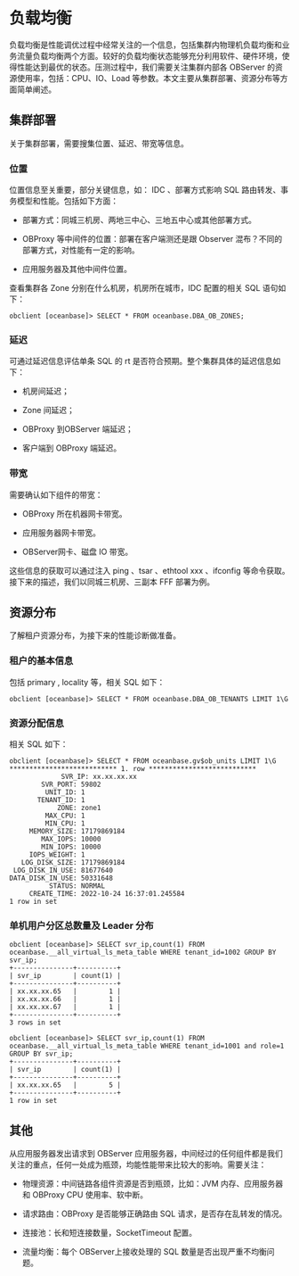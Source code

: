 # 负载均衡

负载均衡是性能调优过程中经常关注的一个信息，包括集群内物理机负载均衡和业务流量负载均衡两个方面。较好的负载均衡状态能够充分利用软件、硬件环境，使得性能达到最优的状态。压测过程中，我们需要关注集群内部各 OBServer 的资源使用率，包括：CPU、IO、Load 等参数。本文主要从集群部署、资源分布等方面简单阐述。

## 集群部署

关于集群部署，需要搜集位置、延迟、带宽等信息。

### 位置

位置信息至关重要，部分关键信息，如： IDC 、部署方式影响 SQL 路由转发、事务模型和性能。包括如下方面：

* 部署方式：同城三机房、两地三中心、三地五中心或其他部署方式。

* OBProxy 等中间件的位置：部署在客户端测还是跟 Observer 混布？不同的部署方式，对性能有一定的影响。

* 应用服务器及其他中间件位置。

查看集群各 Zone 分别在什么机房，机房所在城市，IDC 配置的相关 SQL 语句如下：

```shell
obclient [oceanbase]> SELECT * FROM oceanbase.DBA_OB_ZONES;
```

### 延迟

可通过延迟信息评估单条 SQL 的 rt 是否符合预期。整个集群具体的延迟信息如下：

* 机房间延迟；

* Zone 间延迟；

* OBProxy 到OBServer 端延迟；

* 客户端到 OBProxy 端延迟。

### 带宽

需要确认如下组件的带宽：

* OBProxy 所在机器网卡带宽。

* 应用服务器网卡带宽。

* OBServer网卡、磁盘 IO 带宽。

这些信息的获取可以通过注入 ping 、tsar 、ethtool xxx 、ifconfig 等命令获取。接下来的描述，我们以同城三机房、三副本 FFF 部署为例。

## 资源分布

了解租户资源分布，为接下来的性能诊断做准备。

### 租户的基本信息

包括 primary , locality 等，相关 SQL 如下：

```shell
obclient [oceanbase]> SELECT * FROM oceanbase.DBA_OB_TENANTS LIMIT 1\G
```

### 资源分配信息

相关 SQL 如下：

```shell
obclient [oceanbase]> SELECT * FROM oceanbase.gv$ob_units LIMIT 1\G
*************************** 1. row ***************************
             SVR_IP: xx.xx.xx.xx
        SVR_PORT: 59802
         UNIT_ID: 1
       TENANT_ID: 1
            ZONE: zone1
         MAX_CPU: 1
         MIN_CPU: 1
     MEMORY_SIZE: 17179869184
        MAX_IOPS: 10000
        MIN_IOPS: 10000
     IOPS_WEIGHT: 1
   LOG_DISK_SIZE: 17179869184
 LOG_DISK_IN_USE: 81677640
DATA_DISK_IN_USE: 50331648
          STATUS: NORMAL
     CREATE_TIME: 2022-10-24 16:37:01.245584
1 row in set
```

### 单机用户分区总数量及 Leader 分布

```shell
obclient [oceanbase]> SELECT svr_ip,count(1) FROM oceanbase.__all_virtual_ls_meta_table WHERE tenant_id=1002 GROUP BY svr_ip;
+---------------+----------+
| svr_ip        | count(1) |
+---------------+----------+
| xx.xx.xx.65   |        1 |
| xx.xx.xx.66   |        1 |
| xx.xx.xx.67   |        1 |
+---------------+----------+
3 rows in set 

obclient [oceanbase]> SELECT svr_ip,count(1) FROM oceanbase.__all_virtual_ls_meta_table WHERE tenant_id=1001 and role=1 GROUP BY svr_ip;
+---------------+----------+
| svr_ip        | count(1) |
+---------------+----------+
| xx.xx.xx.65   |        5 |
+---------------+----------+
1 row in set 
```

## 其他

从应用服务器发出请求到 OBServer 应用服务器，中间经过的任何组件都是我们关注的重点，任何一处成为瓶颈，均能性能带来比较大的影响。需要关注：

* 物理资源：中间链路各组件资源是否到瓶颈，比如：JVM 内存、应用服务器和 OBProxy CPU 使用率、软中断。

* 请求路由：OBProxy 是否能够正确路由 SQL 请求，是否存在乱转发的情况。

* 连接池：长和短连接数量，SocketTimeout 配置。

* 流量均衡：每个 OBServer上接收处理的 SQL 数量是否出现严重不均衡问题。
